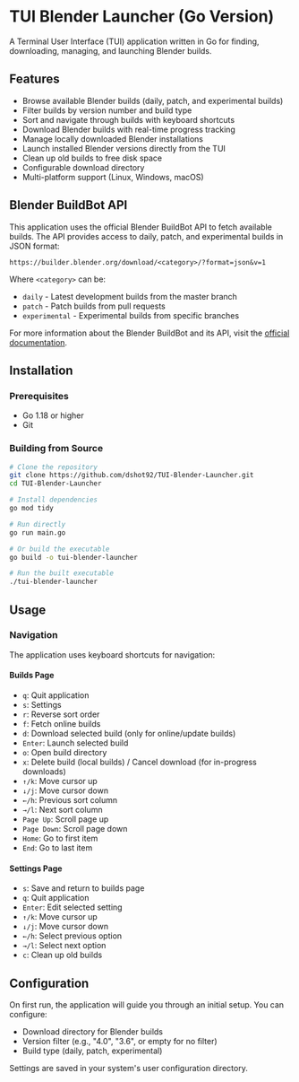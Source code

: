 # TUI Blender Launcher (Go Version)

A Terminal User Interface (TUI) application written in Go for finding, downloading, managing, and launching Blender builds.

## Features

- Browse available Blender builds (daily, patch, and experimental builds)
- Filter builds by version number and build type
- Sort and navigate through builds with keyboard shortcuts
- Download Blender builds with real-time progress tracking
- Manage locally downloaded Blender installations
- Launch installed Blender versions directly from the TUI
- Clean up old builds to free disk space
- Configurable download directory
- Multi-platform support (Linux, Windows, macOS)

## Blender BuildBot API

This application uses the official Blender BuildBot API to fetch available builds. The API provides access to daily, patch, and experimental builds in JSON format:

```
https://builder.blender.org/download/<category>/?format=json&v=1
```

Where `<category>` can be:
- `daily` - Latest development builds from the master branch
- `patch` - Patch builds from pull requests
- `experimental` - Experimental builds from specific branches

For more information about the Blender BuildBot and its API, visit the [official documentation](https://developer.blender.org/docs/handbook/tooling/buildbot/#builds-listing-api).


## Installation

### Prerequisites

- Go 1.18 or higher
- Git

### Building from Source

```bash
# Clone the repository
git clone https://github.com/dshot92/TUI-Blender-Launcher.git
cd TUI-Blender-Launcher

# Install dependencies
go mod tidy

# Run directly
go run main.go

# Or build the executable
go build -o tui-blender-launcher

# Run the built executable
./tui-blender-launcher
```

## Usage

### Navigation

The application uses keyboard shortcuts for navigation:

#### Builds Page
- `q`: Quit application
- `s`: Settings
- `r`: Reverse sort order
- `f`: Fetch online builds
- `d`: Download selected build (only for online/update builds)
- `Enter`: Launch selected build
- `o`: Open build directory
- `x`: Delete build (local builds) / Cancel download (for in-progress downloads)
- `↑/k`: Move cursor up
- `↓/j`: Move cursor down
- `←/h`: Previous sort column
- `→/l`: Next sort column
- `Page Up`: Scroll page up
- `Page Down`: Scroll page down
- `Home`: Go to first item
- `End`: Go to last item

#### Settings Page
- `s`: Save and return to builds page
- `q`: Quit application
- `Enter`: Edit selected setting
- `↑/k`: Move cursor up
- `↓/j`: Move cursor down
- `←/h`: Select previous option
- `→/l`: Select next option
- `c`: Clean up old builds

## Configuration

On first run, the application will guide you through an initial setup. You can configure:

- Download directory for Blender builds
- Version filter (e.g., "4.0", "3.6", or empty for no filter)
- Build type (daily, patch, experimental)

Settings are saved in your system's user configuration directory.

